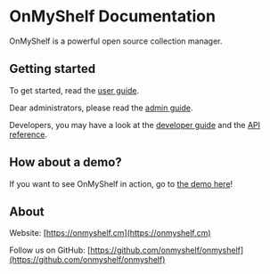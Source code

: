 # OnMyShelf Documentation

OnMyShelf is a powerful open source collection manager.

## Getting started
To get started, read the [user guide](user-guide).

Dear administrators, please read the [admin guide](admin-guide).

Developers, you may have a look at the [developer guide](developer-guide) and the [API reference](api-reference).

## How about a demo?
If you want to see OnMyShelf in action, go to [the demo here](https://demo.onmyshelf.cm)!

## About
Website: [https://onmyshelf.cm](https://onmyshelf.cm)

Follow us on GitHub: [https://github.com/onmyshelf/onmyshelf](https://github.com/onmyshelf/onmyshelf)
